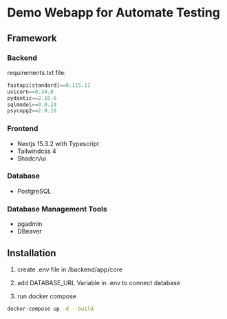# Demo Webapp for Automate Testing

## Framework
### Backend
requirements.txt file:
```py
fastapi[standard]==0.115.11
uvicorn==0.34.0
pydantic==2.10.6
sqlmodel==0.0.24
psycopg2==2.9.10
```

### Frontend
* Nextjs 15.3.2 with Typescript
* Tailwindcss 4
* Shadcn/ui

### Database
* PostgreSQL

### Database Management Tools
* pgadmin
* DBeaver

## Installation
1. create .env file in /backend/app/core
2. add DATABASE_URL Variable in .env to connect database

3. run docker compose
```bash
docker-compose up -d --build
```
